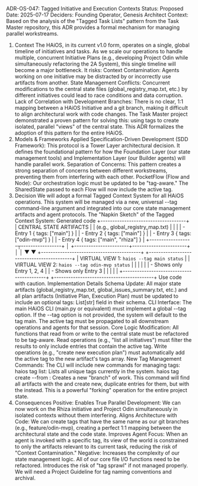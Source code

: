 ADR-OS-047: Tagged Initiative and Execution Contexts
Status: Proposed
Date: 2025-07-17
Deciders: Founding Operator, Genesis Architect
Context: Based on the analysis of the "Tagged Task Lists" pattern from the Task Master repository, this ADR provides a formal mechanism for managing parallel workstreams.
1. Context
The HAiOS, in its current v1.0 form, operates on a single, global timeline of initiatives and tasks. As we scale our operations to handle multiple, concurrent Initiative Plans (e.g., developing Project Odin while simultaneously refactoring the 2A System), this single timeline will become a major bottleneck. It risks:
Context Contamination: Agents working on one initiative may be distracted by or incorrectly use artifacts from another.
State Management Conflicts: Concurrent modifications to the central state files (global_registry_map.txt, etc.) by different initiatives could lead to race conditions and data corruption.
Lack of Correlation with Development Branches: There is no clear, 1:1 mapping between a HAiOS Initiative and a git branch, making it difficult to align architectural work with code changes.
The Task Master project demonstrated a proven pattern for solving this: using tags to create isolated, parallel "views" of the central state. This ADR formalizes the adoption of this pattern for the entire HAiOS.
2. Models & Frameworks Applied
Specification-Driven Development (SDD Framework): This protocol is a Tower Layer architectural decision. It defines the foundational pattern for how the Foundation Layer (our state management tools) and Implementation Layer (our Builder agents) will handle parallel work.
Separation of Concerns: This pattern creates a strong separation of concerns between different workstreams, preventing them from interfering with each other.
PocketFlow (Flow and Node): Our orchestration logic must be updated to be "tag-aware." The SharedState passed to each Flow will now include the active tag.
3. Decision
We will adopt a formal Tagged Context System for all HAiOS operations. This system will be managed via a new, universal --tag command-line argument and integrated into our core state management artifacts and agent protocols.
The "Napkin Sketch" of the Tagged Context System:
Generated code
+------------------------------------+
                                  |    CENTRAL STATE ARTIFACTS         |
                                  |  (e.g., global_registry_map.txt)   |
                                  |                                    |
                                  | - Entry 1 { tags: ["main"] }       |
                                  | - Entry 2 { tags: ["main"] }       |
                                  | - Entry 3 { tags: ["odin-mvp"] }   |
                                  | - Entry 4 { tags: ["main", "rhiza"] } |
                                  +------------------┬-----------------+
                                                     │
                             +-----------------------+-----------------------+
                             │                                               │
                             ▼                                               ▼
+------------------------------------------+      +------------------------------------------+
|  VIRTUAL VIEW 1: `haios --tag main status` |      | VIRTUAL VIEW 2: `haios --tag odin-mvp status` |
|                                          |      |                                          |
|  - Shows only Entry 1, 2, 4              |      |  - Shows only Entry 3                    |
|                                          |      |                                          |
+------------------------------------------+      +------------------------------------------+
Use code with caution.
Implementation Details
Schema Update: All major state artifacts (global_registry_map.txt, global_issues_summary.txt, etc.) and all plan artifacts (Initiative Plan, Execution Plan) must be updated to include an optional tags: List[str] field in their schema.
CLI Interface: The main HAiOS CLI (main.py or equivalent) must implement a global --tag <tag-name> option.
If the --tag option is not provided, the system will default to the tag main.
The active tag must be propagated to all downstream operations and agents for that session.
Core Logic Modification: All functions that read from or write to the central state must be refactored to be tag-aware.
Read operations (e.g., "list all initiatives") must filter the results to only include entries that contain the active tag.
Write operations (e.g., "create new execution plan") must automatically add the active tag to the new artifact's tags array.
New Tag Management Commands: The CLI will include new commands for managing tags:
haios tag list: Lists all unique tags currently in the system.
haios tag create <new-tag> --from <source-tag>: Creates a new "branch" of work. This command will find all artifacts with the <source-tag> and create new, duplicate entries for them, but with the <new-tag> instead. This is a powerful "forking" operation for the entire project state.
4. Consequences
Positive:
Enables True Parallel Development: We can now work on the Rhiza initiative and Project Odin simultaneously in isolated contexts without them interfering.
Aligns Architecture with Code: We can create tags that have the same name as our git branches (e.g., feature/odin-mvp), creating a perfect 1:1 mapping between the architectural state and the code state.
Improves Agent Focus: When an agent is invoked with a specific tag, its view of the world is constrained to only the artifacts relevant to its current task, reducing the risk of "Context Contamination."
Negative:
Increases the complexity of our state management logic. All of our core file I/O functions need to be refactored.
Introduces the risk of "tag sprawl" if not managed properly. We will need a Project Guideline for tag naming conventions and archival.